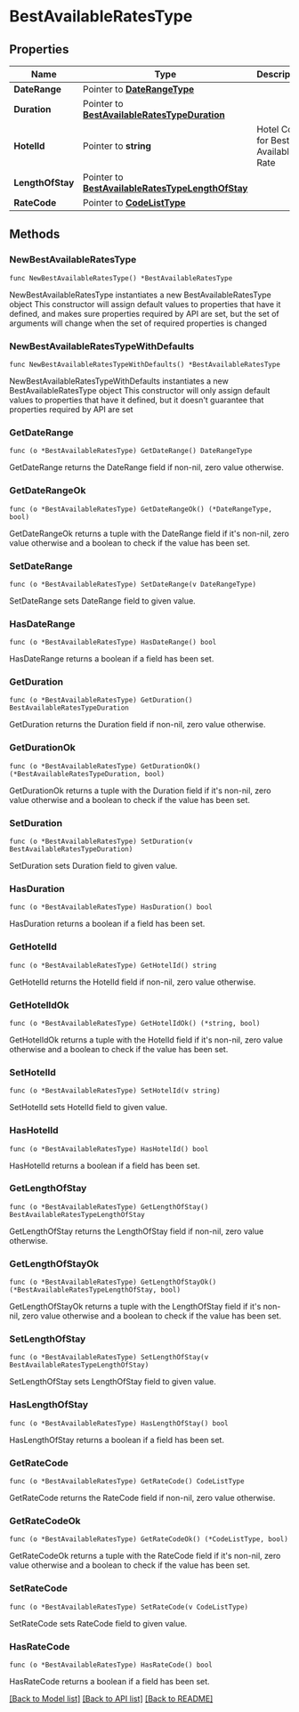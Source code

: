 # BestAvailableRatesType

## Properties

Name | Type | Description | Notes
------------ | ------------- | ------------- | -------------
**DateRange** | Pointer to [**DateRangeType**](DateRangeType.md) |  | [optional] 
**Duration** | Pointer to [**BestAvailableRatesTypeDuration**](BestAvailableRatesTypeDuration.md) |  | [optional] 
**HotelId** | Pointer to **string** | Hotel Code for Best Available Rate | [optional] 
**LengthOfStay** | Pointer to [**BestAvailableRatesTypeLengthOfStay**](BestAvailableRatesTypeLengthOfStay.md) |  | [optional] 
**RateCode** | Pointer to [**CodeListType**](CodeListType.md) |  | [optional] 

## Methods

### NewBestAvailableRatesType

`func NewBestAvailableRatesType() *BestAvailableRatesType`

NewBestAvailableRatesType instantiates a new BestAvailableRatesType object
This constructor will assign default values to properties that have it defined,
and makes sure properties required by API are set, but the set of arguments
will change when the set of required properties is changed

### NewBestAvailableRatesTypeWithDefaults

`func NewBestAvailableRatesTypeWithDefaults() *BestAvailableRatesType`

NewBestAvailableRatesTypeWithDefaults instantiates a new BestAvailableRatesType object
This constructor will only assign default values to properties that have it defined,
but it doesn't guarantee that properties required by API are set

### GetDateRange

`func (o *BestAvailableRatesType) GetDateRange() DateRangeType`

GetDateRange returns the DateRange field if non-nil, zero value otherwise.

### GetDateRangeOk

`func (o *BestAvailableRatesType) GetDateRangeOk() (*DateRangeType, bool)`

GetDateRangeOk returns a tuple with the DateRange field if it's non-nil, zero value otherwise
and a boolean to check if the value has been set.

### SetDateRange

`func (o *BestAvailableRatesType) SetDateRange(v DateRangeType)`

SetDateRange sets DateRange field to given value.

### HasDateRange

`func (o *BestAvailableRatesType) HasDateRange() bool`

HasDateRange returns a boolean if a field has been set.

### GetDuration

`func (o *BestAvailableRatesType) GetDuration() BestAvailableRatesTypeDuration`

GetDuration returns the Duration field if non-nil, zero value otherwise.

### GetDurationOk

`func (o *BestAvailableRatesType) GetDurationOk() (*BestAvailableRatesTypeDuration, bool)`

GetDurationOk returns a tuple with the Duration field if it's non-nil, zero value otherwise
and a boolean to check if the value has been set.

### SetDuration

`func (o *BestAvailableRatesType) SetDuration(v BestAvailableRatesTypeDuration)`

SetDuration sets Duration field to given value.

### HasDuration

`func (o *BestAvailableRatesType) HasDuration() bool`

HasDuration returns a boolean if a field has been set.

### GetHotelId

`func (o *BestAvailableRatesType) GetHotelId() string`

GetHotelId returns the HotelId field if non-nil, zero value otherwise.

### GetHotelIdOk

`func (o *BestAvailableRatesType) GetHotelIdOk() (*string, bool)`

GetHotelIdOk returns a tuple with the HotelId field if it's non-nil, zero value otherwise
and a boolean to check if the value has been set.

### SetHotelId

`func (o *BestAvailableRatesType) SetHotelId(v string)`

SetHotelId sets HotelId field to given value.

### HasHotelId

`func (o *BestAvailableRatesType) HasHotelId() bool`

HasHotelId returns a boolean if a field has been set.

### GetLengthOfStay

`func (o *BestAvailableRatesType) GetLengthOfStay() BestAvailableRatesTypeLengthOfStay`

GetLengthOfStay returns the LengthOfStay field if non-nil, zero value otherwise.

### GetLengthOfStayOk

`func (o *BestAvailableRatesType) GetLengthOfStayOk() (*BestAvailableRatesTypeLengthOfStay, bool)`

GetLengthOfStayOk returns a tuple with the LengthOfStay field if it's non-nil, zero value otherwise
and a boolean to check if the value has been set.

### SetLengthOfStay

`func (o *BestAvailableRatesType) SetLengthOfStay(v BestAvailableRatesTypeLengthOfStay)`

SetLengthOfStay sets LengthOfStay field to given value.

### HasLengthOfStay

`func (o *BestAvailableRatesType) HasLengthOfStay() bool`

HasLengthOfStay returns a boolean if a field has been set.

### GetRateCode

`func (o *BestAvailableRatesType) GetRateCode() CodeListType`

GetRateCode returns the RateCode field if non-nil, zero value otherwise.

### GetRateCodeOk

`func (o *BestAvailableRatesType) GetRateCodeOk() (*CodeListType, bool)`

GetRateCodeOk returns a tuple with the RateCode field if it's non-nil, zero value otherwise
and a boolean to check if the value has been set.

### SetRateCode

`func (o *BestAvailableRatesType) SetRateCode(v CodeListType)`

SetRateCode sets RateCode field to given value.

### HasRateCode

`func (o *BestAvailableRatesType) HasRateCode() bool`

HasRateCode returns a boolean if a field has been set.


[[Back to Model list]](../README.md#documentation-for-models) [[Back to API list]](../README.md#documentation-for-api-endpoints) [[Back to README]](../README.md)


